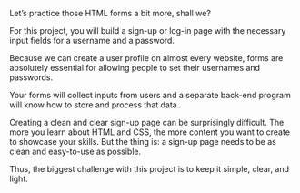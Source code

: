 
Let’s practice those HTML forms a bit more, shall we?

For this project, you will build a sign-up or log-in page with the necessary input fields for a username and a password.

Because we can create a user profile on almost every website, forms are absolutely essential for allowing people to set their usernames and passwords.

Your forms will collect inputs from users and a separate back-end program will know how to store and process that data.

Creating a clean and clear sign-up page can be surprisingly difficult. The more you learn about HTML and CSS, the more content you want to create to showcase your skills. But the thing is: a sign-up page needs to be as clean and easy-to-use as possible.

Thus, the biggest challenge with this project is to keep it simple, clear, and light.
